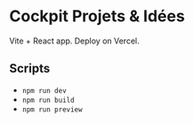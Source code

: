 # Cockpit Projets & Idées

Vite + React app. Deploy on Vercel.

## Scripts
- `npm run dev`
- `npm run build`
- `npm run preview`
